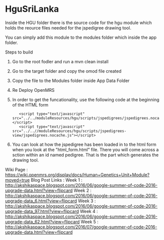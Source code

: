 # HguSriLanka
Inside the HGU folder there is the source code for the hgu module which holds the reource files needed for the jspedigree drawing tool.

You can simply add this module to the modules folder which inside the app folder.

Steps to build

1. Go to the root fodler and run a mvn clean install
2. Go to the target folder and copy the omod file created
3. Copy the file to the Modules folder inside App Data Folder
4. Re Deploy OpenMRS
5. In order to get the funcationality, use the following code at the beginning of the HTML form

          <script type="text/javascript" src="../../moduleResources/hgu/scripts/jspedigrees/jspedigrees.nocache.js"></script>
          <script type="text/javascript" src="../..//moduleResources/hgu/scripts/jspedigrees-view/jspedigrees.nocache.js"></script> 
          
6. You can look at how the jspedigree has been loaded in to the html form when you look at the "html_form.html" file. There you will come across a sction within an id named pedigree. That is the part which generates the drawing tool.

Wiki Page : https://wiki.openmrs.org/display/docs/Human+Genetics+Unit+Module?moved=true
Blog Post Links : 
Week 1 : http://akshikaspace.blogspot.com/2016/06/google-summer-of-code-2016-upgrade-data.html?view=flipcard
Week 2 : http://akshikaspace.blogspot.com/2016/06/google-summer-of-code-2016-upgrade-data_6.html?view=flipcard
Week 3 : http://akshikaspace.blogspot.com/2016/06/google-summer-of-code-2016-upgrade-data_97.html?view=flipcard
Week 4 : http://akshikaspace.blogspot.com/2016/06/google-summer-of-code-2016-upgrade-data_62.html?view=flipcard
Week 5 : http://akshikaspace.blogspot.com/2016/07/google-summer-of-code-2016-upgrade-data.html?view=flipcard
